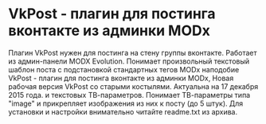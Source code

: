 VkPost - плагин для постинга вконтакте из админки MODx
=======
Плагин VkPost нужен для постинга на стену группы вконтакте. Работает из админ-панели MODX Evolution.
Понимает произвольный текстовый шаблон поста с подстановкой стандартных тегов MODx наподобие VkPost - плагин для постинга вконтакте из админки MODx, Новая рабочая версия VkPost со старыми костылями. Актуальна на 17 декабря 2015 года. и текстовых ТВ-параметров.
Понимает ТВ-параметры типа "image" и прикрепляет изображения из них к посту (до 5 штук).
Для установки и настройки внимательно читайте readme.txt из архива.
